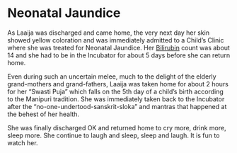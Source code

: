 # Neonatal Jaundice

As Laaija was discharged and came home, the very next day her skin showed yellow coloration and was immediately admitted to a Child’s Clinic where she was treated for Neonatal Jaundice. Her [Bilirubin](http://en.wikipedia.org/wiki/Bilirubin) count was about 14 and she had to be in the Incubator for about 5 days before she can return home.

Even during such an uncertain melee, much to the delight of the elderly grand-mothers and grand-fathers, Laaija was taken home for about 2 hours for her “Swasti Puja” which falls on the 5th day of a child’s birth according to the Manipuri tradition. She was immediately taken back to the Incubator after the “no-one-undertood-sanskrit-sloka” and mantras that happened at the behest of her health.

She was finally discharged OK and returned home to cry more, drink more, sleep more. She continue to laugh and sleep, sleep and laugh. It is fun to watch her.

